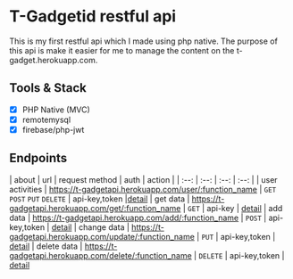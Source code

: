 # T-Gadgetid restful api
This is my first restful api which I made using php native. The purpose of this api is make it easier for me to manage the content on the t-gadget.herokuapp.com.

## Tools & Stack
- [x] PHP Native (MVC)
- [x] remotemysql
- [x] firebase/php-jwt

## Endpoints
| about | url   | request method | auth | action |
| :--:  | :--:  |  :--:  |  :--:  |
| user activities | https://t-gadgetapi.herokuapp.com/user/:function_name  | `GET` `POST` `PUT` `DELETE` | api-key,token |<a href="/sub-readme/user-activities/README.md">detail</a>
| get data | https://t-gadgetapi.herokuapp.com/get/:function_name  | `GET` | api-key | <a href="/sub-readme/get-data/README.md">detail</a>
| add data | https://t-gadgetapi.herokuapp.com/add/:function_name  | `POST` | api-key,token | <a href="/sub-readme/add-data/README.md">detail</a>
| change data | https://t-gadgetapi.herokuapp.com/update/:function_name  | `PUT` | api-key,token | <a href="#change-data-endpoint">detail</a>
| delete data | https://t-gadgetapi.herokuapp.com/delete/:function_name  | `DELETE` | api-key,token | <a href="/sub-readme/delete-data/README.md">detail</a>